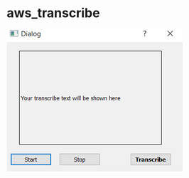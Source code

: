 # aws_transcribe
![Preview](https://github.com/dowenrei/aws_transcribe/blob/master/aws_transcribe/GUI_Preview.PNG)
